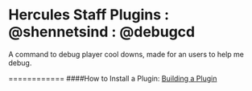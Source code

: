 Hercules Staff Plugins : @shennetsind : @debugcd
============
A command to debug player cool downs, made for an users to help me debug.

============
####How to Install a Plugin: [Building a Plugin](http://herc.ws/wiki/HPM#Building_a_plugin)
